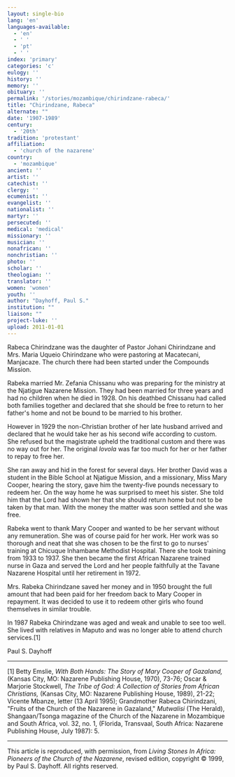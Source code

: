 ```yaml
---
layout: single-bio
lang: 'en'
languages-available:
  - 'en'
  - ' '
  - 'pt'
  - ' '
index: 'primary'
categories: 'c'
eulogy: ''
history: ''
memory: ''
obituary: ''
permalink: '/stories/mozambique/chirindzane-rabeca/'
title: "Chirindzane, Rabeca"
alternate: ""
date: '1907-1989'
century:
  - '20th'
tradition: 'protestant'
affiliation:
  - 'church of the nazarene'
country:
  - 'mozambique'
ancient: ''
artist: ''
catechist: ''
clergy: ''
ecumenist: ''
evangelist: ''
nationalist: ''
martyr: ''
persecuted: ''
medical: 'medical'
missionary: ''
musician: ''
nonafrican: ''
nonchristian: ''
photo: ''
scholar: ''
theologian: ''
translator: ''
women: 'women'
youth: ''
author: "Dayhoff, Paul S."
institution: ""
liaison: ""
project-luke: ''
upload: 2011-01-01
---
```




Rabeca Chirindzane was the daughter of Pastor Johani Chirindzane and Mrs. Maria Uqueio Chirindzane who were pastoring at Macatecani, Manjacaze. The church there had been started under the Compounds Mission.

Rabeka married Mr. Zefania Chissanu who was preparing for the ministry at the Njatigue Nazarene Mission. They had been married for three years and had no children when he died in 1928. On his deathbed Chissanu had called both families together and declared that she should be free to return to her father's home and not be bound to be married to his brother.

However in 1929 the non-Christian brother of her late husband arrived and declared that he would take her as his second wife according to custom. She refused but the magistrate upheld the traditional custom and there was no way out for her. The original *lovola* was far too much for her or her father to repay to free her.

She ran away and hid in the forest for several days. Her brother David was a student in the Bible School at Njatigue Mission, and a missionary, Miss Mary Cooper, hearing the story, gave him the twenty-five pounds necessary to redeem her. On the way home he was surprised to meet his sister. She told him that the Lord had shown her that she should return home but not to be taken by that man. With the money the matter was soon settled and she was free.

Rabeka went to thank Mary Cooper and wanted to be her servant without any remuneration. She was of course paid for her work. Her work was so thorough and neat that she was chosen to be the first to go to nurses' training at Chicuque Inhambane Methodist Hospital. There she took training from 1933 to 1937. She then became the first African Nazarene trained nurse in Gaza and served the Lord and her people faithfully at the Tavane Nazarene Hospital until her retirement in 1972.

Mrs. Rabeka Chirindzane saved her money and in 1950 brought the full amount that had been paid for her freedom back to Mary Cooper in repayment. It was decided to use it to redeem other girls who found themselves in similar trouble.

In 1987 Rabeka Chirindzane was aged and weak and unable to see too well. She lived with relatives in Maputo and was no longer able to attend church services.[1]

Paul S. Dayhoff

---

[1] Betty Emslie, *With Both Hands: The Story of Mary Cooper of Gazaland,* (Kansas City, MO: Nazarene Publishing House, 1970), 73-76; Oscar & Marjorie Stockwell, *The Tribe of God: A Collection of Stories from African Christians,* (Kansas City, MO: Nazarene Publishing House, 1989), 21-22; Vicente Mbanze, letter (13 April 1995); Grandmother Rabeca Chirindzani, "Fruits of the Church of the Nazarene in Gazaland," *Mutwalisi* (The Herald), Shangaan/Tsonga magazine of the Church of the Nazarene in Mozambique and South Africa, vol. 32, no. 1, (Florida, Transvaal, South Africa: Nazarene Publishing House, July 1987): 5.

---

This article is reproduced, with permission, from *Living Stones In Africa: Pioneers of the Church of the Nazarene*, revised edition, copyright &copy; 1999, by Paul S. Dayhoff.  All rights reserved.
